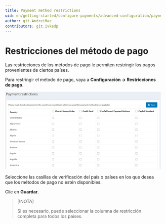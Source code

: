 ```yaml
---
title: Payment method restrictions
uid: en/getting-started/configure-payments/advanced-configuration/payment-method-restrictions
author: git.AndreiMaz
contributors: git.ivkadp
---
```


# Restricciones del método de pago

Las restricciones de los métodos de pago le permiten restringir los pagos provenientes de ciertos países.

Para restringir el método de pago, vaya a **Configuración → Restricciones de pago**.

![Paymentmethodrestrictions](_static/Payment-Method-Restrictions/Paymentmethodrestrictions.jpg)

Seleccione las casillas de verificación del país o países en los que desea que los métodos de pago no estén disponibles.

Clic en **Guardar**.

> [!NOTA]
>
> Si es necesario, puede seleccionar la columna de restricción completa para todos los países.